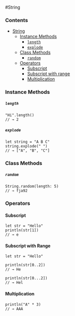 #String

### Contents ###

- [String](#string)
    - [Instance Methods](#instance-methods)
    	- [`length`](#length)
    	- [`explode`](#explode)
    - [Class Methods](#class-methods)
    	- [`random`](#random)
    - [Operators](#operators)
    	- [Subscript](#subscript)
    	- [Subscript with range](#subscript-with-range)
    	- [Multiplication](#multiplication)
    	
### Instance Methods ###

##### `length` #####
```
"Hi".length() 
// → 2
```

##### `explode` #####
```
let string = "A B C"
string.explode(" ")
// → ["A", "B", "C"]
```

### Class Methods ###

##### `random` #####
```
String.random(length: 5)
// → fja92
```

### Operators ###
#### Subscript ####
```
let str = "Hello"
println(str[1])
// → e
```

#### Subscript with Range ####
```
let str = "Hello"

println(str[0..2])
// → He

println(str[0...2])
// → Hel
```

#### Multiplication ####
```
println("A" * 3)
// → AAA
```